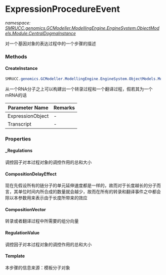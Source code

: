 ﻿# ExpressionProcedureEvent
_namespace: [SMRUCC.genomics.GCModeller.ModellingEngine.EngineSystem.ObjectModels.Module.CentralDogmaInstance](./index.md)_

对一个基因对象的表达过程中的一个步骤的描述



### Methods

#### CreateInstance
```csharp
SMRUCC.genomics.GCModeller.ModellingEngine.EngineSystem.ObjectModels.Module.CentralDogmaInstance.ExpressionProcedureEvent.CreateInstance(SMRUCC.genomics.GCModeller.ModellingEngine.EngineSystem.ObjectModels.Module.CentralDogmaInstance.CentralDogma,SMRUCC.genomics.GCModeller.ModellingEngine.EngineSystem.ObjectModels.Entity.Transcript,SMRUCC.genomics.GCModeller.ModellingEngine.EngineSystem.ObjectModels.SubSystem.MetabolismCompartment)
```
从一个RNA分子之上可以构建出一个转录过程和一个翻译过程，假若其为一个mRNA的话

|Parameter Name|Remarks|
|--------------|-------|
|ExpressionObject|-|
|Transcript|-|



### Properties

#### _Regulations
调控因子对本过程对象的调控作用的总和大小
#### CompositionDelayEffect
现在先假设所有的链分子的单元延伸速度都是一样的，故而对于长度越长的分子而言，其单位时间内所合成的数量就会越少，故而在所有的转录和翻译事件之中都会除以本参数用来表示由于长度所带来的效应
#### CompositionVector
转录或者翻译过程中所需要的组分向量
#### RegulationValue
调控因子对本过程对象的调控作用的总和大小
#### Template
本步骤的信息来源：模板分子对象
